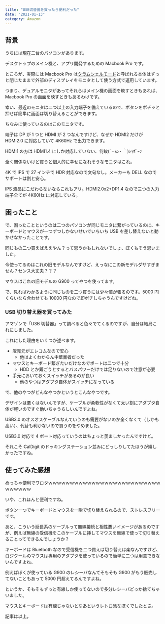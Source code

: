 ```yaml
---
title: "USB切替器を買ったら便利だった"
date: "2021-01-13"
category: Amazon
---
```


## 背景

うちには現在二台のパソコンがあります。

デスクトップのメイン機と、アプリ開発するための Macbook Pro です。

ところが、実際には Macbook Pro は[クラムシェルモード](https://support.apple.com/ja-jp/HT201834)と呼ばれる本体はずっと閉じたままで外部のディスプレイをモニタとして使う方式で運用しています。

つまり、デュアルモニタがあってそれらはメイン機の画面を映すときもあれば、Macbook Pro の画面を映すときもあるわけです。

幸い、最近のモニタは二つ以上の入力端子を備えているので、ボタンをポチッと押せば簡単に画面は切り替えることができます。

ちなみに使っているのはこのモニタです。

端子は DP が 1 つと HDMI が 2 つなんですけど、なぜか HDMI2 だけが HDMI2.0 に対応していて 4K60Hz で出力できます。

HDMI1 の方は HDMI1.4 にしか対応していない、何故(´・ω・｀)ｼｮﾎﾞｰﾝ

全く関係ないけど買うと個人的に幸せになれそうなモニタはこれ。

4K で IPS で 27 インチで HDR 対応なので文句なし。メーカーも DELL なのでサポートは割と安心。

IPS 液晶にこだわらないならこれもアリ。HDMI2.0x2+DP1.4 なので三つの入力端子全てが 4K60Hz に対応している。

## 困ったこと

で、困ったことというのは二つのパソコンが同じモニタに繋がっているのに、キーボードとマウスが一つずつしかないせいでいちいち USB を差し替えないと動かせなかったことです。

同じもの二つ買えばええやん？って思うかもしれないでしょ、ぼくもそう思いました。

今使ってるのはこれの旧モデルなんですけど、えっなにこの新モデルダサすぎません？センス大丈夫？？？

マウスはこれの旧モデルの G900 ってやつを使ってます。

で、見ればわかるように同じものを二つ買うには少々値が張るのです。5000 円くらいなら合わせても 10000 円なので即ポチしちゃうんですけどね。

### USB 切り替え器を買ってみた

アマゾンで「USB 切替器」って調べると色々でてくるのですが、自分は結局これにしました。

これにした理由をいくつか述べます。

- 販売元がエレコムなので安心
  - 他はよくわからん中華業者だった
- マウスとキーボード繋ぎたいだけなのでポートは二つで十分
  - HDD とか繋ごうとするとバスパワーだけでは足りないので注意が必要
- 手元においておくスイッチがあるのが良い
  - 他のやつはアダプタ自体がスイッチになっている

で、他のやつがどんなやつかというとこんなやつです。

デザインは悪くはないんですが、ケーブルが柔軟性がなくて太い割にアダプタ自体が軽いのですぐ動いちゃうらしいんですよね。

USB3.0 のオスオスケーブルなんていうのも需要がないのか全くなくて（しかも高い）、代替も利かないので買うのをやめました。

USB3.0 対応で 4 ポート対応っていうのはちょっと羨ましかったんですけど。

それこそ CalDigit のドッキングステーション並みにどっしりしてたほうが嬉しかったですね。

## 使ってみた感想

めっちゃ便利でワロタｗｗｗｗｗｗｗｗｗｗｗｗｗｗｗｗｗｗｗｗｗｗｗｗｗｗｗｗｗｗｗｗ

いや、これほんと便利ですね。

ボタン一つでキーボードとマウスを一瞬で切り替えられるので、ストレスフリーです。

あと、こういう延長系のケーブルって無線接続と相性悪いイメージがあるのですが、例えば無線の受信機をこのケーブルに挿してマウスを無線で使って切り替えることってできるんでしょうか？

キーボードは Bluetooth なので受信機を二つ買えば切り替えは楽なんですけど、ロジクールのマウスは専用のアダプタを使っているので簡単に二つは用意できないんですよね。

例えばぼくが使っている G900 のレシーバなんてそもそも G900 がもう販売してないこともあって 5000 円超えてるんですよね。

というか、そもそもずっと有線しか使ってないので多分レシーバどっか捨てちゃいました。

マウスとキーボードは有線じゃないとなあというレトロ派なぼくでしたとさ。

記事は以上。
